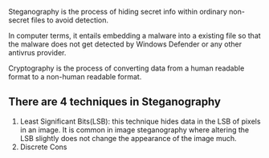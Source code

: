 Steganography is the process of hiding secret info within ordinary non-secret files to avoid detection.

In computer terms, it entails embedding a malware into a existing file so that the malware does not get detected by Windows Defender or any other antivrus provider.

Cryptography is the process of converting data from a human readable format to a non-human readable format.

There are 4 techniques in Steganography 
---
1. Least Significant Bits(LSB): this technique hides data in the LSB of pixels in an image. It is common in image steganography where altering the LSB slightly does not change the appearance of the image much.
2. Discrete Cons

```
